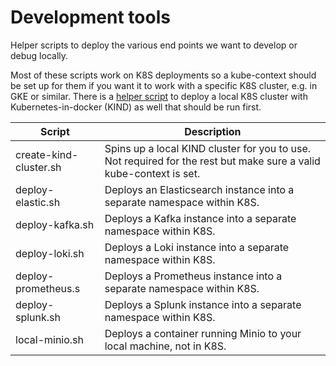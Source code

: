 # Development tools

Helper scripts to deploy the various end points we want to develop or debug locally.

Most of these scripts work on K8S deployments so a kube-context should be set up for them if you want it to work with a specific K8S cluster, e.g. in GKE or similar.
There is a [helper script](./create-kind-cluster.sh) to deploy a local K8S cluster with Kubernetes-in-docker (KIND) as well that should be run first.

| Script                | Description                                                                                                        |
|-----------------------|--------------------------------------------------------------------------------------------------------------------|
|create-kind-cluster.sh | Spins up a local KIND cluster for you to use. Not required for the rest but make sure a valid kube-context is set. |
|deploy-elastic.sh      | Deploys an Elasticsearch instance into a separate namespace within K8S.                                            |
|deploy-kafka.sh        | Deploys a Kafka instance into a separate namespace within K8S.                                                     |
|deploy-loki.sh         | Deploys a Loki instance into a separate namespace within K8S.                                                      |
|deploy-prometheus.s    | Deploys a Prometheus instance into a separate namespace within K8S.                                                |
|deploy-splunk.sh       | Deploys a Splunk instance into a separate namespace within K8S.                                                    |
|local-minio.sh         | Deploys a container running Minio to your local machine, not in K8S.                                               |
